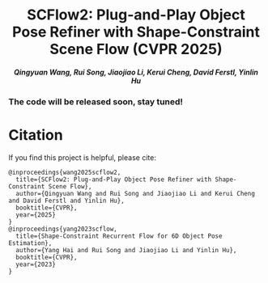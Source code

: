 <h1 align="center"> SCFlow2: Plug-and-Play Object Pose Refiner with Shape-Constraint Scene Flow (CVPR 2025) </h1>


<h5 align="center">Qingyuan Wang, Rui Song, Jiaojiao Li, Kerui Cheng, David Ferstl, Yinlin Hu</h5>


### The code will be released soon, stay tuned!

<!-- <p align="center">
  <a href="https://arxiv.org/abs/2308.10016">Paper</a> |
  <a href="https://yanghai-1218.github.io/publications/PseudoFlow-poster.pdf">Poster</a> |
  <a href="https://www.youtube.com/watch?v=wjm4hLTn5Bw">Video</a>
</p> -->



# Citation
If you find this project is helpful, please cite:
 ```
 @inproceedings{wang2025scflow2,
   title={SCFlow2: Plug-and-Play Object Pose Refiner with Shape-Constraint Scene Flow},
   author={Qingyuan Wang and Rui Song and Jiaojiao Li and Kerui Cheng and David Ferstl and Yinlin Hu},
   booktitle={CVPR},
   year={2025}
 }
 @inproceedings{yang2023scflow,
   title={Shape-Constraint Recurrent Flow for 6D Object Pose Estimation},
   author={Yang Hai and Rui Song and Jiaojiao Li and Yinlin Hu},
   booktitle={CVPR},
   year={2023}
 }
 ```